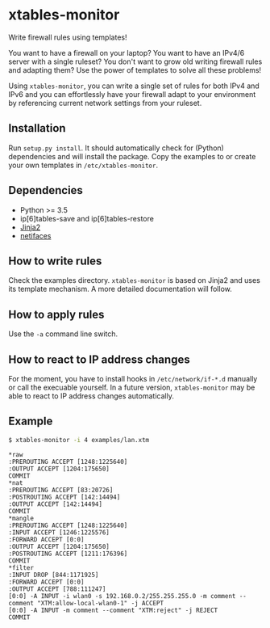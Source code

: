 # xtables-monitor
Write firewall rules using templates!

You want to have a firewall on your laptop? You want to have an IPv4/6 server with a single ruleset? You don't want to grow old writing firewall rules and adapting them? Use the power of templates to solve all these problems!

Using `xtables-monitor`, you can write a single set of rules for both IPv4 and IPv6 and you can effortlessly have your firewall adapt to your environment by referencing current network settings from your ruleset.

## Installation
Run `setup.py install`. It should automatically check for (Python) dependencies and will install the package.
Copy the examples to or create your own templates in `/etc/xtables-monitor`.

## Dependencies
* Python >= 3.5
* ip[6]tables-save and ip[6]tables-restore
* [Jinja2](http://jinja.pocoo.org/)
* [netifaces](https://pypi.python.org/pypi/netifaces)

## How to write rules
Check the examples directory. `xtables-monitor` is based on Jinja2 and uses its template mechanism. A more detailed documentation will follow.

## How to apply rules
Use the `-a` command line switch.

## How to react to IP address changes
For the moment, you have to install hooks in `/etc/network/if-*.d` manually or call the execuable yourself. In a future version, `xtables-monitor` may be able to react to IP address changes automatically.

## Example
``` bash
$ xtables-monitor -i 4 examples/lan.xtm
```

```
*raw
:PREROUTING ACCEPT [1248:1225640]
:OUTPUT ACCEPT [1204:175650]
COMMIT
*nat
:PREROUTING ACCEPT [83:20726]
:POSTROUTING ACCEPT [142:14494]
:OUTPUT ACCEPT [142:14494]
COMMIT
*mangle
:PREROUTING ACCEPT [1248:1225640]
:INPUT ACCEPT [1246:1225576]
:FORWARD ACCEPT [0:0]
:OUTPUT ACCEPT [1204:175650]
:POSTROUTING ACCEPT [1211:176396]
COMMIT
*filter
:INPUT DROP [844:1171925]
:FORWARD ACCEPT [0:0]
:OUTPUT ACCEPT [788:111247]
[0:0] -A INPUT -i wlan0 -s 192.168.0.2/255.255.255.0 -m comment --comment "XTM:allow-local-wlan0-1" -j ACCEPT
[0:0] -A INPUT -m comment --comment "XTM:reject" -j REJECT
COMMIT
```
